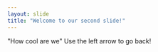 ```yaml
---
layout: slide
title: "Welcome to our second slide!"
---
```

"How cool are we"
Use the left arrow to go back!
